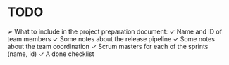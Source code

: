 # TODO

➢ What to include in the project preparation document:
✓ Name and ID of team members
✓ Some notes about the release pipeline
✓ Some notes about the team coordination
✓ Scrum masters for each of the sprints (name, id)
✓ A done checklist
